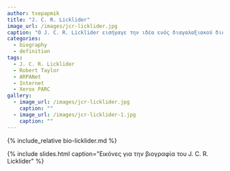 ```yaml
---
author: tsepapmik
title: "J. C. R. Licklider"
image_url: /images/jcr-licklider.jpg
caption: "O J. C. R. Licklider εισήγαγε την ιδέα ενός διαγαλαξιακού δικτύου"
categories:
  - biography
  - definition
tags:
  - J. C. R. Licklider
  - Robert Taylor
  - ARPANet
  - Internet
  - Xerox PARC
gallery:
  - image_url: /images/jcr-licklider.jpg
    caption: ""
  - image_url: /images/jcr-licklider-1.jpg
    caption: ""
---
```


{% include_relative bio-licklider.md %}

{% include slides.html caption="Εικόνες για την βιογραφία του J. C. R. Licklider" %}
